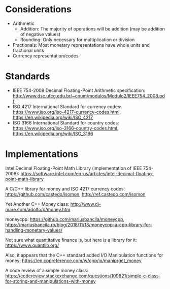 # Considerations
* Arithmetic
    * Addition: The majority of operations will be addition (may be addition of negative values)
    * Rounding: Only necessary for multiplication or division
* Fractionals: Most monetary representations have whole units and fractional units
* Currency representation/codes

# Standards
* IEEE 754-2008 Decimal Floating-Point Arithmetic specification: http://www.dsc.ufcg.edu.br/~cnum/modulos/Modulo2/IEEE754_2008.pdf
* ISO 4217 International Standard for currency codes: https://www.iso.org/iso-4217-currency-codes.html, https://en.wikipedia.org/wiki/ISO_4217
* ISO 3166 International Standard for country codes: https://www.iso.org/iso-3166-country-codes.html, https://en.wikipedia.org/wiki/ISO_3166

# Implementations
Intel Decimal Floating-Point Math Library (implementation of IEEE 754-2008): https://software.intel.com/en-us/articles/intel-decimal-floating-point-math-library

A C/C++ library for money and ISO 4217 currency codes: https://github.com/castedo/isomon, http://ref.castedo.com/isomon

Yet Another C++ Money class: http://www.di-mare.com/adolfo/p/money.htm

moneycpp: https://github.com/mariusbancila/moneycpp, https://mariusbancila.ro/blog/2018/11/13/moneycpp-a-cpp-library-for-handling-monetary-values/

Not sure what quantitative finance is, but here is a library for it: https://www.quantlib.org/

Also, it appears that the C++ standard added I/O Manipulation functions for money: https://en.cppreference.com/w/cpp/io/manip/get_money

A code review of a simple money class: https://codereview.stackexchange.com/questions/109821/simple-c-class-for-storing-and-manipulations-with-money
